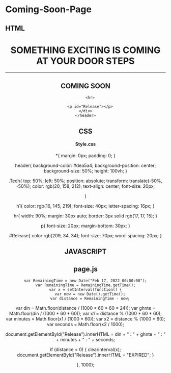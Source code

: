 # Coming-Soon-Page

## HTML

<!DOCTYPE HTML>
<html>
    <head>
        <link href="style.css" rel="stylesheet" type="text/css">
      </head>
    
<body>
    <header>
	<div class="Tech">
	    <h1> SOMETHING EXCITING IS COMING AT YOUR DOOR STEPS </h1>
        <hr>
	    <h2>COMING  SOON</h2>
		
		<hr>
		
		<p id="Release"></p>
    </div>
    </header>
</body>
</html>

## CSS
#### Style.css

*{
    margin: 0px;
    padding: 0;
}
  
header{
    background-color: #dea5a4;
    background-position: center;
    background-size: 50%;
    height: 100vh;
}
  
.Tech{
    top: 50%;
    left: 50%;
    position: absolute;
    transform: translate(-50%, -50%);
    color: rgb(20, 158, 212);
    text-align: center;
    font-size: 20px;
    
}
  
h1{
    color: rgb(16, 145, 219); 
    font-size: 40px;
    letter-spacing: 16px;
}
  
hr{
    width: 90%;
    margin: 30px auto;
    border: 3px solid rgb(17, 17, 15);
}
  
p{
    font-size: 20px;
    margin-bottom: 30px;
}
  
#Release{
    color:rgb(209, 34, 34);
    font-size: 70px;
    word-spacing: 20px;
}

## JAVASCRIPT
## page.js

    var RemainingTime = new Date("Feb 17, 2022 00:00:00");
    var RemainingTime = RemainingTime.getTime();
    var x = setInterval(function() {
        var now = new Date().getTime();
        var distance = RemainingTime - now;
      
var din = Math.floor(distance / (1000 * 60 * 60 * 24));
var ghnte = Math.floor(din / (1000 * 60 * 60));
var x1 = distance % (1000 * 60 * 60);
var minutes = Math.floor(x1 / (1000 * 60));
var x2 = distance % (1000 * 60);
var seconds = Math.floor(x2 / 1000);

  document.getElementById("Release").innerHTML = din + " : " + ghnte + " : " + minutes + " : " + seconds;

  if (distance < 0) {
      clearinterval(x);
      document.getElementById("Release").innerHTML = "EXPIRED";
    }
    
}, 1000);
